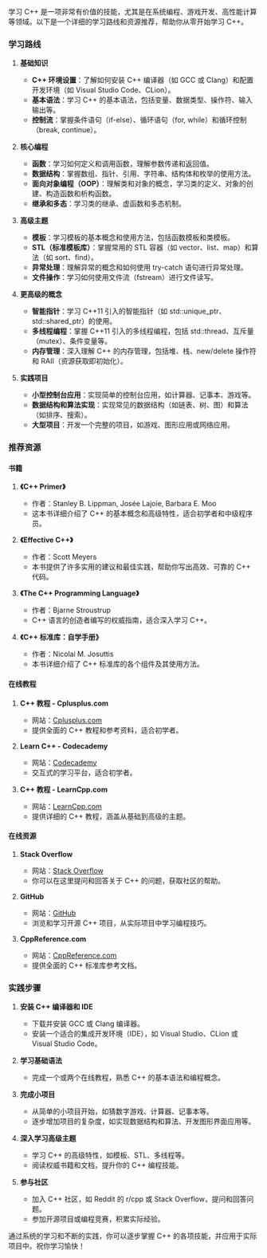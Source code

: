 学习 C++ 是一项非常有价值的技能，尤其是在系统编程、游戏开发、高性能计算等领域。以下是一个详细的学习路线和资源推荐，帮助你从零开始学习 C++。

### 学习路线

1. **基础知识**
   - **C++ 环境设置**：了解如何安装 C++ 编译器（如 GCC 或 Clang）和配置开发环境（如 Visual Studio Code、CLion）。
   - **基本语法**：学习 C++ 的基本语法，包括变量、数据类型、操作符、输入输出等。
   - **控制流**：掌握条件语句（if-else）、循环语句（for, while）和循环控制（break, continue）。

2. **核心编程**
   - **函数**：学习如何定义和调用函数，理解参数传递和返回值。
   - **数据结构**：掌握数组、指针、引用、字符串、结构体和枚举的使用方法。
   - **面向对象编程（OOP）**：理解类和对象的概念，学习类的定义、对象的创建、构造函数和析构函数。
   - **继承和多态**：学习类的继承、虚函数和多态机制。

3. **高级主题**
   - **模板**：学习模板的基本概念和使用方法，包括函数模板和类模板。
   - **STL（标准模板库）**：掌握常用的 STL 容器（如 vector、list、map）和算法（如 sort、find）。
   - **异常处理**：理解异常的概念和如何使用 try-catch 语句进行异常处理。
   - **文件操作**：学习如何使用文件流（fstream）进行文件读写。

4. **更高级的概念**
   - **智能指针**：学习 C++11 引入的智能指针（如 std::unique_ptr、std::shared_ptr）的使用。
   - **多线程编程**：掌握 C++11 引入的多线程编程，包括 std::thread、互斥量（mutex）、条件变量等。
   - **内存管理**：深入理解 C++ 的内存管理，包括堆、栈、new/delete 操作符和 RAII（资源获取即初始化）。

5. **实践项目**
   - **小型控制台应用**：实现简单的控制台应用，如计算器、记事本、游戏等。
   - **数据结构和算法实现**：实现常见的数据结构（如链表、树、图）和算法（如排序、搜索）。
   - **大型项目**：开发一个完整的项目，如游戏、图形应用或网络应用。

### 推荐资源

#### 书籍

1. **《C++ Primer》**
   - 作者：Stanley B. Lippman, Josée Lajoie, Barbara E. Moo
   - 这本书详细介绍了 C++ 的基本概念和高级特性，适合初学者和中级程序员。

2. **《Effective C++》**
   - 作者：Scott Meyers
   - 本书提供了许多实用的建议和最佳实践，帮助你写出高效、可靠的 C++ 代码。

3. **《The C++ Programming Language》**
   - 作者：Bjarne Stroustrup
   - C++ 语言的创造者编写的权威指南，适合深入学习 C++。

4. **《C++ 标准库：自学手册》**
   - 作者：Nicolai M. Josuttis
   - 本书详细介绍了 C++ 标准库的各个组件及其使用方法。

#### 在线教程

1. **C++ 教程 - Cplusplus.com**
   - 网站：[Cplusplus.com](http://www.cplusplus.com/doc/tutorial/)
   - 提供全面的 C++ 教程和参考资料，适合初学者。

2. **Learn C++ - Codecademy**
   - 网站：[Codecademy](https://www.codecademy.com/learn/learn-c-plus-plus)
   - 交互式的学习平台，适合初学者。

3. **C++ 教程 - LearnCpp.com**
   - 网站：[LearnCpp.com](https://www.learncpp.com/)
   - 提供详细的 C++ 教程，涵盖从基础到高级的主题。

#### 在线资源

1. **Stack Overflow**
   - 网站：[Stack Overflow](https://stackoverflow.com/questions/tagged/c%2b%2b)
   - 你可以在这里提问和回答关于 C++ 的问题，获取社区的帮助。

2. **GitHub**
   - 网站：[GitHub](https://github.com/)
   - 浏览和学习开源 C++ 项目，从实际项目中学习编程技巧。

3. **CppReference.com**
   - 网站：[CppReference.com](https://en.cppreference.com/w/)
   - 提供全面的 C++ 标准库参考文档。

### 实践步骤

1. **安装 C++ 编译器和 IDE**
   - 下载并安装 GCC 或 Clang 编译器。
   - 安装一个适合的集成开发环境（IDE），如 Visual Studio、CLion 或 Visual Studio Code。

2. **学习基础语法**
   - 完成一个或两个在线教程，熟悉 C++ 的基本语法和编程概念。

3. **完成小项目**
   - 从简单的小项目开始，如猜数字游戏、计算器、记事本等。
   - 逐步增加项目的复杂度，如实现数据结构和算法、开发图形界面应用等。

4. **深入学习高级主题**
   - 学习 C++ 的高级特性，如模板、STL、多线程等。
   - 阅读权威书籍和文档，提升你的 C++ 编程技能。

5. **参与社区**
   - 加入 C++ 社区，如 Reddit 的 r/cpp 或 Stack Overflow，提问和回答问题。
   - 参加开源项目或编程竞赛，积累实际经验。

通过系统的学习和不断的实践，你可以逐步掌握 C++ 的各项技能，并应用于实际项目中。祝你学习愉快！
